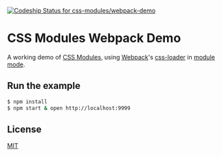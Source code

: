 [ ![Codeship Status for css-modules/webpack-demo](https://codeship.com/projects/abd32560-eb97-0132-9ece-26192dc48311/status?branch=master)](https://codeship.com/projects/83499)

# CSS Modules Webpack Demo

A working demo of [CSS Modules], using [Webpack]'s [css-loader] in [module mode].

## Run the example

```bash
$ npm install
$ npm start & open http://localhost:9999
```

## License

[MIT]

[CSS Modules]: https://github.com/css-modules/css-modules
[Webpack]: http://webpack.github.io
[css-loader]: https://github.com/webpack/css-loader
[module mode]: https://github.com/webpack/css-loader/#css-modules
[MIT]: http://markdalgleish.mit-license.org
